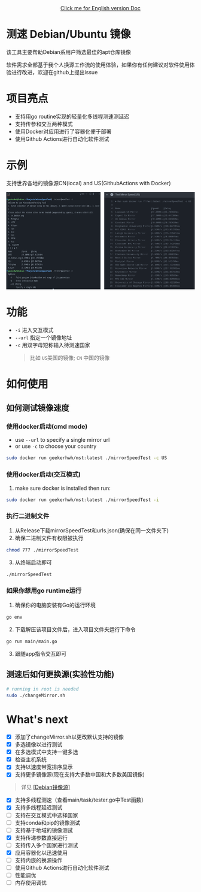 <div align="center">
  <a href="README.md">Click me for English version Doc</a>
</div>

# 测速 Debian/Ubuntu 镜像
该工具主要帮助Debian系用户筛选最佳的apt仓库镜像

软件需求全部基于我个人换源工作流的使用体验，如果你有任何建议对软件使用体验进行改进，欢迎在github上提出issue

# 项目亮点
- 支持用go routine实现的轻量化多线程测速测延迟
- 支持传参和交互两种模式
- 使用Docker对应用进行了容器化便于部署
- 使用Github Actions进行自动化软件测试

# 示例
支持世界各地的镜像源CN(local) and US(GithubActions with Docker)
<div style="display: flex; justify-content: space-between;">
    <img src="Demo/2024-02-16.png" alt="CN" style="width: 50%;">
    <img src="Demo/ActionsOutput.png" alt="US" style="width: 48%;">
</div>

# 功能
- `-i` 进入交互模式
- `--url` 指定一个镜像地址
- `-c` 用双字母短称输入待测速国家
  > 比如 `US`美国的镜像; `CN` 中国的镜像

# 如何使用
## 如何测试镜像速度
### 使用docker启动(cmd mode)
- use `--url` to specify a single mirror url
- or use `-c` to choose your country
```bash
sudo docker run geekerhwh/mst:latest ./mirrorSpeedTest -c US
```
### 使用docker启动(交互模式)
1. make sure docker is installed then run:
```bash
sudo docker run geekerhwh/mst:latest ./mirrorSpeedTest -i
```
### 执行二进制文件
1. 从Release下载mirrorSpeedTest和urls.json(确保在同一文件夹下)
2. 确保二进制文件有权限被执行
```bash
chmod 777 ./mirrorSpeedTest
```
3. 从终端启动即可
```bash
./mirrorSpeedTest
```
### 如果你想用go runtime运行
1. 确保你的电脑安装有Go的运行环境
```bash
go env
```
2. 下载解压该项目文件后，进入项目文件夹运行下命令
```bash
go run main/main.go
```
3. 跟随app指令交互即可

## 测速后如何更换源(实验性功能)
```bash
# running in root is needed
sudo ./changeMirror.sh
```

# What's next
- [x] 添加了changeMirror.sh以更改默认支持的镜像
- [x] 多选镜像以进行测试
- [x] 在多选模式中支持一键多选
- [x] 检查主机系统
- [x] 支持以速度带宽排序显示
- [x] 支持更多镜像源(现在支持大多数中国和大多数美国镜像)
> 详见 [[Debian镜像源]](https://www.debian.org/mirror/list.en.html)
- [x] 支持多线程测速（查看main/task/tester.go中Test函数）
- [x] 支持多线程延迟测试
- [ ] 支持在交互模式中选择国家
- [ ] 支持conda和pip的镜像测试
- [ ] 支持基于地域的镜像测试
- [x] 支持传递参数直接运行
- [ ] 支持传入多个国家进行测试
- [x] 应用容器化以迅速使用
- [ ] 支持内嵌的换源操作
- [ ] 使用Github Actions进行自动化软件测试
- [ ] 性能调优
- [ ] 内存使用调优
